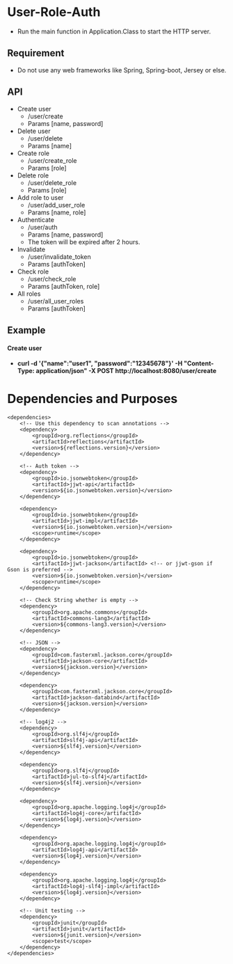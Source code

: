 # User-Role-Auth

- Run the main function in Application.Class to start the HTTP server.
## Requirement
- Do not use any web frameworks like Spring, Spring-boot, Jersey or else.
## API

* Create user
    - /user/create
    - Params [name, password]
* Delete user
    - /user/delete
    - Params [name]
* Create role
    - /user/create_role
    - Params [role]
* Delete role
    - /user/delete_role
    - Params [role]
* Add role to user
    - /user/add_user_role
    - Params [name, role]
* Authenticate
    - /user/auth
    - Params [name, password]
    - The token will be expired after 2 hours.
* Invalidate
    - /user/invalidate_token
    - Params [authToken]
* Check role
    - /user/check_role
    - Params [authToken, role]
* All roles
    - /user/all_user_roles
    - Params [authToken]

## Example

#### Create user

- **curl -d '{"name":"user1", "password":"12345678"}' -H "Content-Type: application/json" -X
  POST http://localhost:8080/user/create**

# Dependencies and Purposes

````
<dependencies>
    <!-- Use this dependency to scan annotations -->
    <dependency>
        <groupId>org.reflections</groupId>
        <artifactId>reflections</artifactId>
        <version>${reflections.version}</version>
    </dependency>

    <!-- Auth token -->
    <dependency>
        <groupId>io.jsonwebtoken</groupId>
        <artifactId>jjwt-api</artifactId>
        <version>${io.jsonwebtoken.version}</version>
    </dependency>

    <dependency>
        <groupId>io.jsonwebtoken</groupId>
        <artifactId>jjwt-impl</artifactId>
        <version>${io.jsonwebtoken.version}</version>
        <scope>runtime</scope>
    </dependency>

    <dependency>
        <groupId>io.jsonwebtoken</groupId>
        <artifactId>jjwt-jackson</artifactId> <!-- or jjwt-gson if Gson is preferred -->
        <version>${io.jsonwebtoken.version}</version>
        <scope>runtime</scope>
    </dependency>

    <!-- Check String whether is empty -->
    <dependency>
        <groupId>org.apache.commons</groupId>
        <artifactId>commons-lang3</artifactId>
        <version>${commons-lang3.version}</version>
    </dependency>

    <!-- JSON -->
    <dependency>
        <groupId>com.fasterxml.jackson.core</groupId>
        <artifactId>jackson-core</artifactId>
        <version>${jackson.version}</version>
    </dependency>

    <dependency>
        <groupId>com.fasterxml.jackson.core</groupId>
        <artifactId>jackson-databind</artifactId>
        <version>${jackson.version}</version>
    </dependency>

    <!-- log4j2 -->
    <dependency>
        <groupId>org.slf4j</groupId>
        <artifactId>slf4j-api</artifactId>
        <version>${slf4j.version}</version>
    </dependency>

    <dependency>
        <groupId>org.slf4j</groupId>
        <artifactId>jul-to-slf4j</artifactId>
        <version>${slf4j.version}</version>
    </dependency>

    <dependency>
        <groupId>org.apache.logging.log4j</groupId>
        <artifactId>log4j-core</artifactId>
        <version>${log4j.version}</version>
    </dependency>

    <dependency>
        <groupId>org.apache.logging.log4j</groupId>
        <artifactId>log4j-api</artifactId>
        <version>${log4j.version}</version>
    </dependency>

    <dependency>
        <groupId>org.apache.logging.log4j</groupId>
        <artifactId>log4j-slf4j-impl</artifactId>
        <version>${log4j.version}</version>
    </dependency>
    
    <!-- Unit testing -->
    <dependency>
        <groupId>junit</groupId>
        <artifactId>junit</artifactId>
        <version>${junit.version}</version>
        <scope>test</scope>
    </dependency>
</dependencies>
````